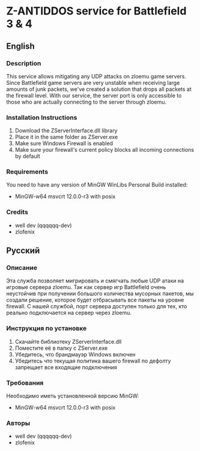 # Z-ANTIDDOS service for Battlefield 3 & 4

## English

### Description

This service allows mitigating any UDP attacks on zloemu game servers. Since Battlefield game servers are very unstable when receiving large amounts of junk packets, we've created a solution that drops all packets at the firewall level. With our service, the server port is only accessible to those who are actually connecting to the server through zloemu.

### Installation Instructions

1. Download the ZServerInterface.dll library
2. Place it in the same folder as ZServer.exe
3. Make sure Windows Firewall is enabled
4. Make sure your firewall's current policy blocks all incoming connections by default

### Requirements

You need to have any version of MinGW WinLibs Personal Build installed:
- MinGW-w64 msvcrt 12.0.0-r3 with posix

### Credits

- well dev (qqqqqq-dev)
- zlofenix

## Русский

### Описание

Эта служба позволяет мигрировать и смягчать любые UDP атаки на игровые сервера zloemu. Так как сервер игр Battlefield очень неустойчив при получении большого количества мусорных пакетов, мы создали решение, которое будет отбрасывать все пакеты на уровне firewall. C нашей службой, порт сервера доступен только для тех, кто реально подключается на сервер через zloemu.

### Инструкция по установке

1. Скачайте библиотеку ZServerInterface.dll
2. Поместите её в папку с ZServer.exe
3. Убедитесь, что брандмауэр Windows включен
4. Убедитесь что текущая политика вашего firewall по дефолту запрещает все входящие подключения

### Требования

Необходимо иметь установленной версию MinGW:
- MinGW-w64 msvcrt 12.0.0-r3 with posix

### Авторы

- well dev (qqqqqq-dev)
- zlofenix
